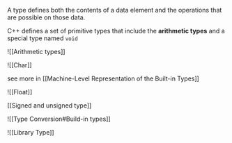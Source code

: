A type defines both the contents of a data element and the operations that are possible on those data.

C++ defines a set of primitive types that include the **arithmetic types** and a special type named `void`

![[Arithmetic types]]


![[Char]]

see more in [[Machine-Level Representation of the Built-in Types]]

![[Float]]


[[Signed and unsigned type]]

![[Type Conversion#Build-in types]]

![[Library Type]]